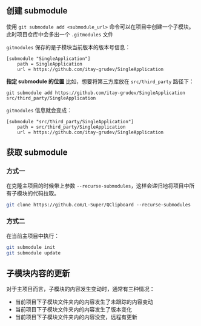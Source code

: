 
## 创建 submodule
使用 `git submodule add <submodule_url>` 命令可以在项目中创建一个子模块。此时项目仓库中会多出一个 `.gitmodules` 文件

`gitmodules` 保存的是子模块当前版本的版本号信息：
```
[submodule "SingleApplication"]
	path = SingleApplication
	url = https://github.com/itay-grudev/SingleApplication
```
**指定 submodule 的位置**
比如，想要将第三方库放在 `src/third_party` 路径下：
```
git submodule add https://github.com/itay-grudev/SingleApplication src/third_party/SingleApplication
```
`gitmodules` 信息就会变成：
```
[submodule "src/third_party/SingleApplication"]
	path = src/third_party/SingleApplication
	url = https://github.com/itay-grudev/SingleApplication
```

## 获取 submodule
### 方式一
在克隆主项目的时候带上参数 `--recurse-submodules`，这样会递归地将项目中所有子模块的代码拉取。
```bash
git clone https://github.com/L-Super/QClipboard --recurse-submodules
```

### 方式二
在当前主项目中执行：

```bash
git submodule init  
git submodule update
```

## 子模块内容的更新

对于主项目而言，子模块的内容发生变动时，通常有三种情况：

+ 当前项目下子模块文件夹内的内容发生了未跟踪的内容变动
+ 当前项目下子模块文件夹内的内容发生了版本变化
+ 当前项目下子模块文件夹内的内容没变，远程有更新
